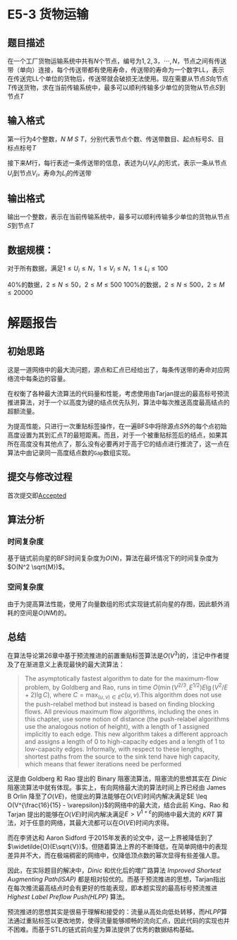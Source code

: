 # E5-3 货物运输
## 题目描述
在一个工厂货物运输系统中共有$N$个节点，编号为$1,2,3，\cdots ,N$，节点之间有传送带（单向）连接，每个传送带都有使用寿命，传送带的寿命为一个数字LL，表示在传送完LL个单位的货物后，传送带就会破损无法使用。现在需要从节点$S$向节点$T$传送货物，求在当前传输系统中，最多可以顺利传输多少单位的货物从节点$S$到节点$T$

## 输入格式
第一行为4个整数，$N\ M\ S\ T$，分别代表节点个数、传送带数目、起点标号$S$、目标点标号$T$

接下来$M$行，每行表述一条传送带的信息，表述为$U_i$$V_i$$L_i$的形式，表示一条从节点$U_i$到节点$V_i$，寿命为$L_i$的传送带

## 输出格式
输出一个整数，表示在当前传输系统中，最多可以顺利传输多少单位的货物从节点$S$到节点$T$

## 数据规模：
对于所有数据，满足$1 \leq U_i \leq N$，$1 \leq V_i \leq N$，$1 \leq L_i \leq 100$

$40\%$的数据，$2 \leq N \leq 50$，$2 \leq M \leq 500$
$100\%$的数据，$2 \leq N \leq 500$，$2 \leq M \leq 20000$

# 解题报告
## 初始思路
这是一道网络中的最大流问题，源点和汇点已经给出了，每条传送带的寿命对应网络流中每条边的容量。

在权衡了各种最大流算法的代码量和性能，考虑使用由Tarjan提出的最高标号预流推进算法，对于一个以高度为键的结点优先队列，算法中每次推送高度最高结点的超额流量。

为提高性能，只进行一次重贴标签操作，在一遍BFS中将除源点$S$外的每个点初始高度设置为其到汇点$T$的最短距离。而且，对于一个被重贴标签后的结点，如果其所在高度没有其他点了，那么没有必要再对于高于它的结点进行推流了，这一点在算法中由记录同一高度结点数的`Gap`数组实现。

## 提交与修改过程
首次提交即[Accepted](https://202.38.86.171/status/fb49e7d3574ff6caed336434b492442a)

## 算法分析
### 时间复杂度
基于链式前向星的BFS时间复杂度为$O(N)$，算法在最坏情况下的时间复杂度为$O(N^2 \sqrt{M})$。
### 空间复杂度
由于为提高算法性能，使用了向量数组的形式实现链式前向星的存图，因此额外消耗的空间是$O(NM)$的。

## 总结
在算法导论第26章中基于预流推进的前置重贴标签算法是$O(V^3)$的，注记中作者提及了在渐进意义上表现最快的最大流算法：

> The asymptotically fastest algorithm to date for the maximum-flow problem, by Goldberg and Rao, runs in time $O(\min{(V^{2/3},E^{1/2})}E\lg{(V^2/E+2)}\lg{C})$, where $C = \max_{(u,v)\in E}{c(u,v)}$.This algorithm does not use the push-relabel method but instead is based on finding blocking flows. All previous maximum flow algorithms, including the ones in this chapter, use some notion of distance (the push-relabel algorithms use the analogous notion of height), with a length of 1 assigned implicitly to each edge. This new algorithm takes a different approach and assigns a length of 0 to high-capacity edges and a length of 1 to low-capacity edges. Informally, with respect to these lengths, shortest paths from the source to the sink tend have high capacity, which means that fewer iterations need be performed

这是由 Goldberg 和 Rao 提出的 Binary 阻塞流算法，阻塞流的思想其实在 *Dinic* 阻塞流算法中就有体现。事实上，有向网络最大流的算法时间上界已经由 James B Orlin 降至了$O(VE)$，他提出的算法能够在$O(VE)$时间内解决满足$E \leq O(V^{\frac{16}{15} - \varepsilon})$的网络中的最大流，结合此前 King、Rao 和 Tarjan 提出的能够在$O(VE)$时间内解决满足$E > V^{1 + \varepsilon}$的网络中最大流的 *KRT* 算法，对于任意的网络，其最大流都可以在$O(VE)$时间内求得。

而在李贤达和 Aaron Sidford 于2015年发表的论文中，这一上界被降低到了$\widetilde{O}(E\sqrt{V})$。但随着算法上界的不断降低，在简单网络中的表现差异并不大，而在极端稠密的网络中，仅降低顶点数的幂次显得有些差强人意。

因此，在实际题目的解决中，*Dinic* 和优化后的増广路算法 *Improved Shortest Augmenting Path(ISAP)* 都是相对较优的。而基于预流推进的思想，Tarjan指出在每次推流最高结点时会有更好的性能表现，即本题实现的最高标号预流推进 *Highest Label Preflow Push(HLPP)* 算法。

预流推进的思想其实是很易于理解和接受的：流量从高处向低处转移，而*HLPP*算法通过重贴标签以更改地势，使得流量能够顺畅的流向汇点，因此代码的实现也并不困难。而基于STL的链式前向星为算法提供了优秀的数据结构基础。